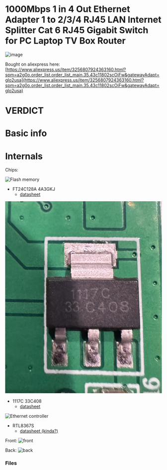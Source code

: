# 1000Mbps 1 in 4 Out Ethernet Adapter 1 to 2/3/4 RJ45 LAN Internet Splitter Cat 6 RJ45 Gigabit Switch for PC Laptop TV Box Router

![image](../.github/images/adapter_2/main.avif)

Bought on aliexpress here: [https://www.aliexpress.us/item/3256807924363160.html?spm=a2g0o.order_list.order_list_main.35.43c11802scOiFw&gatewayAdapt=glo2usa](https://www.aliexpress.us/item/3256807924363160.html?spm=a2g0o.order_list.order_list_main.35.43c11802scOiFw&gatewayAdapt=glo2usa)

# VERDICT

# Basic info

# Internals

Chips:

![Flash memory](../.github/images/adapter_2/flash.png)
- FT24C128A 4A3GKJ
  - [datasheet](https://www.lcsc.com/datasheet/lcsc_datasheet_1912111437_FMD-Fremont-Micro-Devices-FT24C128A-ETR-B_C417370.pdf)

![Voltage regulator](../.github/images/adapter_2/v_reg.jpg)
- 1117C 33C408
  - [datasheet](https://www.ti.com/lit/ds/symlink/lm1117.pdf) 

![Ethernet controller](../.github/images/adapter_2/e_control.png)
- RTL8367S
  - [datasheet (kinda?)](https://www.realtek.com/Product/Index?id=3699)

Front:
![front](../.github/images/adapter_2/front.png)

Back:
![back](../.github/images/adapter_2/back.png)

### Files